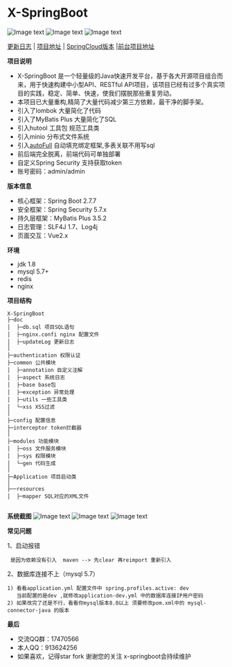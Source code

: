 <h1> X-SpringBoot </h1>

![Image text](https://img.shields.io/badge/x--springboot-v5.0-green.svg)
![Image text](https://img.shields.io/badge/springboot-2.7.7-green.svg)
![Image text](https://img.shields.io/badge/MyBatis%20Plus-3.5.2-green.svg)

[更新日志](https://github.com/yzcheng90/X-SpringBoot/tree/master/doc/updateLog.md) | [项目地址](https://github.com/yzcheng90)  | [SpringCloud版本](https://github.com/yzcheng90/ms) |[前台项目地址](https://github.com/yzcheng90/x-springboot-ui)

**项目说明** 
- X-SpringBoot 是一个轻量级的Java快速开发平台，基于各大开源项目组合而来，用于快速构建中小型API、RESTful API项目，该项目已经有过多个真实项目的实践，稳定、简单、快速，使我们摆脱那些重复劳动。
- 本项目已大量重构,精简了大量代码减少第三方依赖，最干净的脚手架。
- 引入了lombok 大量简化了代码
- 引入了MyBatis Plus 大量简化了SQL
- 引入hutool 工具包 规范工具类
- 引入minio 分布式文件系统
- 引入[autoFull](https://github.com/yzcheng90/zhjg-common-autofull) 自动填充绑定框架,多表关联不用写sql
- 前后端完全脱离，前端代码可单独部署
- 自定义Spring Security 支持获取token
- 账号密码：admin/admin

 
**版本信息** 
- 核心框架：Spring Boot 2.7.7
- 安全框架：Spring Security 5.7.x
- 持久层框架：MyBatis Plus 3.5.2
- 日志管理：SLF4J 1.7、Log4j
- 页面交互：Vue2.x 


**环境** 
- jdk 1.8
- mysql 5.7+
- redis
- nginx


**项目结构** 
```
X-SpringBoot
├─doc  
│  ├─db.sql 项目SQL语句
│  ├─nginx.confi nginx 配置文件
│  ├─updateLog 更新日志
│
├─authentication 权限认证
├─common 公共模块
│  ├─annotation 自定义注解
│  ├─aspect 系统日志
│  ├─base base包
│  ├─exception 异常处理
│  ├─utils 一些工具类
│  └─xss XSS过滤
│ 
├─config 配置信息
├─interceptor token拦截器
│ 
├─modules 功能模块
│  ├─oss 文件服务模块
│  ├─sys 权限模块
│  └─gen 代码生成
│ 
├─Application 项目启动类
│  
├──resources 
│  ├─mapper SQL对应的XML文件


```

**系统截图**
![Image text](https://github.com/yzcheng90/X-SpringBoot/blob/master/pic/20230122174113.png)
![Image text](https://github.com/yzcheng90/X-SpringBoot/blob/master/pic/20230122174148.png)
![Image text](https://github.com/yzcheng90/X-SpringBoot/blob/master/pic/20230122174204.png)

**常见问题**

1、启动报错
```
 是因为依赖没有引入  maven --> 先clear 再reimport 重新引入
```

2、数据库连接不上（mysql 5.7）

```
1) 看看application.yml 配置文件中 spring.profiles.active: dev  
   当前配置的是dev ,就修改application-dev.yml 中的数据库连接IP用户密码
2) 如果改完了还是不行，看看你mysql版本8.0以上 须要修改pom.xml中的 mysql-connector-java 的版本
```

 **最后**

- 交流QQ群：17470566
- 本人QQ：913624256
- 如果喜欢，记得star fork 谢谢您的关注 x-springboot会持续维护


